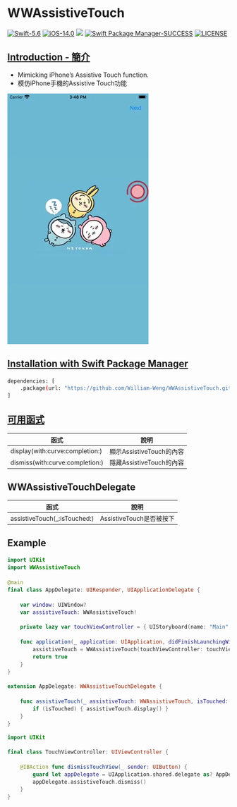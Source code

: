 # WWAssistiveTouch

[![Swift-5.6](https://img.shields.io/badge/Swift-5.6-orange.svg?style=flat)](https://developer.apple.com/swift/) [![iOS-14.0](https://img.shields.io/badge/iOS-14.0-pink.svg?style=flat)](https://developer.apple.com/swift/) ![](https://img.shields.io/github/v/tag/William-Weng/WWAssistiveTouch) [![Swift Package Manager-SUCCESS](https://img.shields.io/badge/Swift_Package_Manager-SUCCESS-blue.svg?style=flat)](https://developer.apple.com/swift/) [![LICENSE](https://img.shields.io/badge/LICENSE-MIT-yellow.svg?style=flat)](https://developer.apple.com/swift/)

## [Introduction - 簡介](https://swiftpackageindex.com/William-Weng)
- Mimicking iPhone’s Assistive Touch function.
- 模仿iPhone手機的Assistive Touch功能

![WWAssistiveTouch](./Example.webp)

## [Installation with Swift Package Manager](https://medium.com/彼得潘的-swift-ios-app-開發問題解答集/使用-spm-安裝第三方套件-xcode-11-新功能-2c4ffcf85b4b)
```bash
dependencies: [
    .package(url: "https://github.com/William-Weng/WWAssistiveTouch.git", .upToNextMajor(from: "1.0.0"))
]
```

## [可用函式](https://ezgif.com/video-to-webp)
|函式|說明|
|-|-|
|display(with:curve:completion:)|顯示AssistiveTouch的內容|
|dismiss(with:curve:completion:)|隱藏AssistiveTouch的內容|

## WWAssistiveTouchDelegate
|函式|說明|
|-|-|
|assistiveTouch(_:isTouched:)|AssistiveTouch是否被按下|

## Example
```swift
import UIKit
import WWAssistiveTouch

@main
final class AppDelegate: UIResponder, UIApplicationDelegate {
    
    var window: UIWindow?
    var assistiveTouch: WWAssistiveTouch!
    
    private lazy var touchViewController = { UIStoryboard(name: "Main", bundle: nil).instantiateViewController(withIdentifier: "Touch") }()
    
    func application(_ application: UIApplication, didFinishLaunchingWithOptions launchOptions: [UIApplication.LaunchOptionsKey: Any]?) -> Bool {
        assistiveTouch = WWAssistiveTouch(touchViewController: touchViewController, icon: UIImage(named: "Rec"), delegate: nil)
        return true
    }
}

extension AppDelegate: WWAssistiveTouchDelegate {
    
    func assistiveTouch(_ assistiveTouch: WWAssistiveTouch, isTouched: Bool) {
        if (isTouched) { assistiveTouch.display() }
    }
}
```
```swift
import UIKit

final class TouchViewController: UIViewController {
    
    @IBAction func dismissTouchView(_ sender: UIButton) {
        guard let appDelegate = UIApplication.shared.delegate as? AppDelegate else { return }
        appDelegate.assistiveTouch.dismiss()
    }
}
```
